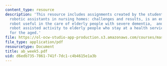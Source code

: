 ```yaml
---
content_type: resource
description: 'This resource includes assignments created by the students on towards
  robotic assistants in nursing homes: challenges and results, is an entertainment
  robot useful in the care of elderly people with severe dementia,  and  effects of
  robot assisted activity to elderly people who stay at a health service facility
  for the aged.'
file: https://ol-ocw-studio-app-production.s3.amazonaws.com/courses/mas-965-relational-machines-spring-2005/d6edb7357861741f7dc1c4b4615e1a3b_ab_week5.pdf
file_type: application/pdf
resourcetype: Document
title: ab_week5.pdf
uid: d6edb735-7861-741f-7dc1-c4b4615e1a3b
---
```


